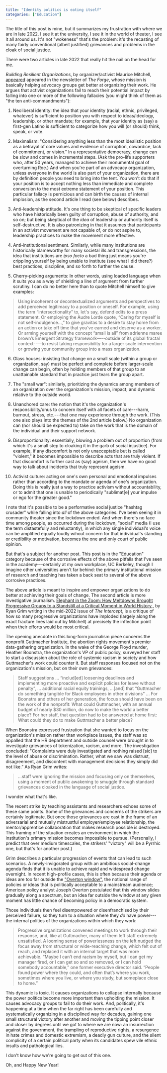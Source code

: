 ```yaml
---
title: "Identity politics is eating itself"
categories: ["Education"]
---
```


The title of this post is mine, but it summarizes my frustration with
where we are in late 2022.  I see it at the university, I see it in
the world of theater, I see it all around us.  It's not "wokeness"
that's the problem: it's the recasting of many fairly conventional
(albeit justified) grievances and problems in the cloak of social
justice.

There were two articles in late 2022 that really hit the nail on the
head for me.

_Building Resilient Organizations_, by organizer/activist Maurice
Mitchell,
[appeared](https://forgeorganizing.org/article/building-resilient-organizations)
appeared in the newsletter of _The Forge_, whose mission is basically
helping advocacy groups get better at organizing their work.  He
argues that activist organizations fail to reach their potential
impact by falling into one or more of the following fallacies (you
might think of them as "the ten anti-commandments"): 

1. Neoliberal identity: the idea that your identity (racial, ethnic,
privileged, whatever) is sufficient to position you with respect
to ideas/ideology, leadership, or other mandate; for example, that
your identity as (say) a first-gen Latino is sufficient to categorize
how you will (or should) think, speak, or vote.

2. Maximalism: "Considering anything less than the most idealistic
position as a betrayal of core values and evidence of corruption,
cowardice, lack of commitment, or vision."  In a representative
democracy, change can be slow and comes in incremental steps.  (Ask
the pro-life supporters who, after 50 years, managed to achieve their
monumental goal of overturning Roe.)  And
when you're part of an advocacy organization, unless everyone in the
world is also part of your organization, there are by definition people
you need to bring into the tent.  You won't do that if your position
is to accept nothing less than immediate and complete conversion to
the most extreme statement of your position.  This particular fallacy
is pernicious and can birth the causes of internal implosion, as the
second article I read (see below) describes.

3. Anti-leadership attitude.  It's one thing to be skeptical of specific leaders
who have historically been guilty of corruption, abuse of authority,
and so on; but being skeptical of the _idea_ of leadership
or authority itself is self-destructive.  It is also patronizing in
that it assumes that participants in an activist movement are not
capable of, or do not aspire to, leadership practices to make the movement more
effective.

4. Anti-institutional sentiment.  Similarly, while many institutions
are historically blameworthy for many societal ills and
transgressions, the idea that institutions are _ipso facto_ a bad
thing just means you're crippling yourself by being unable to
institute (see what I did there?) best practices, discipline, and so
forth to further the cause.

5. Cherry-picking arguments: In other words, using loaded language when it suits you as a way of
shielding a line of argument from further scrutiny.
I can do no better here than to quote
Mitchell himself to give examples:

> Using incoherent or decontextualized arguments and perspectives to add perceived legitimacy to a position or oneself. For example, using the term “intersectionality” to, let's say, defend edits to a press statement. Or employing the Audre Lorde quote, “Caring for myself is not self-indulgence…,” to give gravitas to a desire to stay home from an action or take off time that you’ve earned and deserve as a worker. Or arming yourself with the concept “small is all” from adrienne maree brown’s Emergent Strategy framework—--outside of its global fractal context--—to resist taking responsibility for a larger scale intervention or growing your community group into a mass organization. 


6. Glass houses: insisting that change on a small scale (within a
group or organization, say) must be perfect and complete before
larger-scale change can begin, often by holding members of that group
to an unattainable standard that in practice just tears the group
apart.

7. The "small war": similarly, prioritizing the dynamics among members
of an organization over the organization's mission, impact, and
dynamic relative to the outside world.  

8. Unanchored care: the notion that it's the organization's
responsibility/onus to concern itself with all facets of care---harm,
burnout, stress, etc.---that one may experience through the work.
(This one also plays into the themes of the 2nd article below.)
No organization can (nor should be expected to) take on the work that is the domain of the
individual and their support network.

9. Disproportionality: essentially, blowing a problem out of
proportion (from which it's a small step to cloaking it in the garb of
social injustice).  For example, if any discomfort is not only
unacceptable but is called "violent," it becomes impossible to
describe acts that are truly violent.  If that discomfort is further
cast as (say) ageism, then we have no good way to talk about incidents
that truly represent ageism.

10.  Activist culture: acting on one's own personal and emotional
impulses rather than according to the mandate or agenda of
one's organization.  Doing this is really just a way to practice
activism without accountability, or to admit that one is unable to
periodically "sublimat[e] your impulse or ego for the greater good."

I note that it's possible to be a performative social justice "hashtag
crusader" while falling into _all_ of the above categories.  I've been
seeing it in community theater since the lockdown ended.
And when there's no face time among people, as occurred during the
lockdown, "social" media (I use the term distastefully and
reluctantly),
in which any single individual's voice can be amplified equally
loudly wihout concern for that individual's standing or credibility or
motivation,  becomes the one and only court of public opinion.

But that's a
subject for another post.  This post is in the "Education" category
because of the corrosive effects of the above pitfalls that I've seen
in the academy---certainly at my own workplace, UC Berkeley, though I
imagine other universities aren't far behind: 
the primary institutional mission of research and teaching has
taken a back seat to several of the above corrosive practices.

The above article is meant to inspire and empower organizations to do
better at achieving their goals of change.  The second article is more
investigative journalism. [Elephant in the Zoom: How Meltdowns Brought Progressive Groups to
a Standstill at a Critical Moment in World History,](https://theintercept.com/2022/06/13/progressive-organizing-infighting-callout-culture/),
by Ryan Grim writing in the mid-2022 issue of _The Intercept_, is a
critique of how so many progressive organizations have imploded (largely along
the exact fracture lines laid out by Mitchell) at precisely the
inflection point when their efforts would be most critical.

The opening anecdote in this long-form journalism piece concerns the
nonprofit Guttmacher Institute, the abortion rights movement's premier
data-gathering organization.  In the wake of the George Floyd murder,
Heather Boonstra, the organization's VP of public policy, surveyed her
staff to start a discussion about the role of systemic racism in
society and how Guttmacher's work could counter it.  But staff
responses focused not on the organization's mission, but on their own
grievances:

> Staff suggestions ... “includ[ed] loosening deadlines and
> implementing more proactive and explicit policies for leave without
> penalty”, ...  additional racial equity trainings, ...[and] that
> “Guttmacher do something tangible for Black employees in other
> divisions”  ... For Boonstra and others of her generation, the focus
> should have been on the work of the nonprofit: What could Guttmacher,
> with an annual budget of nearly $30 million, do now to make the world
> a better place? For her staff, that question had to be answered at
> home first: What could they do to make Guttmacher a better place? 

When Boonstra expressed frustration that she wanted to
focus on the organization's mission rather than workplace issues,
the staff was so appalled that the HR department and outside
counsel were brought in to investigate grievances of tokenization,
racism, and more.  The investigation concluded:
"Complaints were duly investigated and nothing raised [sic] to the level of
abuse or discrimination. Rather, what we saw was distrust,
disagreement, and discontent with management decisions they simply did
not like.”  As Ryan Grim writes:

> ...staff were ignoring the mission
> and focusing only on themselves, using a moment of public awakening to
> smuggle through standard grievances cloaked in the language of social
> justice.

I wonder what that's like.

The recent strike by teaching assistants and researchers echoes
some of these same points.  Some of the grievances and concerns of the strikers are
certainly legitimate.  But once those grievances are cast in the frame
of an adversarial and mutually mistrustful employer/employee
relationship, the mentor/apprentice collaboration that makes research
possible is destroyed.  This framing of the situation creates an
environment in which the institution's primary mission becomes
impossible to pursue.  (Personally, I predict that over medium timescales, the strikers' "victory"
will be a Pyrrhic one, but that's for another post.)

Grim describes a particular progression of events that can lead to
such scenarios.  A newly-invigorated group with an ambitious
social-change agenda finds that it is unable to achieve rapid and
widespread change overnight.  In recent high-profile cases, this is
often because their agenda or ideas are  too far outside the
["Overton window"](https://en.wikipedia.org/wiki/Overton_window), the
notional range of policies or ideas that is politically acceptable to
a mainstream audience; American policy analyst Joseph Overton
postulated that this window slides gradually along a spectrum, but
an idea far outside the window at any given moment has little chance
of becoming policy in a democratic system.

Those individuals then feel disempowered or disenfranchised by their
perceived failure, so they turn to a situation where they _do_ have
power---the internal politics of the organizations within which they
work:

> Progressive organizations convened meetings to work through their
> response, and, like at Guttmacher, many of them left staff extremely
> unsatisfied. A looming sense of powerlessness on the left nudged the
> focus away from structural or wide-reaching change, which felt out of
> reach, and replaced it with an internal target that was more
> achievable. “Maybe I can’t end racism by myself, but I can get my
> manager fired, or I can get so and so removed, or I can hold somebody
> accountable,” one former executive director said. “People found power
> where they could, and often that’s where you work, sometimes where you
> live, or where you study, but someplace close to home.” 

This dynamic is toxic.  It causes organizations to collapse
internally because the power politics become more important than
upholding the mission.  It causes advocacy groups to fail to do their
work.  And, politically, it's happening at a time when the far right
has been carefully and systematically organizing in a disciplined way
for decades, gaining one small structural victory after another and
moving the tipping point closer and closer by degrees until we got to
where we are now: an insurrection against the government, the
trampling of reproductive rights, a resurgence in hate crimes and
domestic extremism, a deadly gun culture, and the silent complicity of
a certain political party when its candidates spew vile ethnic
insults and pathological  lies.

I don't know how we're going to get out of this one.

Oh, and Happy New Year!
